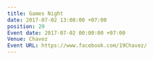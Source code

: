 ```yaml
---
title: Games Night
date: 2017-07-02 13:08:00 +07:00
position: 29
Event date: 2017-07-02 00:00:00 +07:00
Venue: Chavez
Event URL: https://www.facebook.com/19Chavez/
---
```


